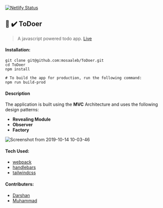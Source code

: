 [![Netlify Status](https://api.netlify.com/api/v1/badges/55be8953-54fb-4f34-b79a-6cd3f19d9714/deploy-status)](https://app.netlify.com/sites/sad-johnson-b66d7b/deploys)

## :memo: :heavy_check_mark: ToDoer

> A javascript powered todo app. [Live](https://sad-johnson-b66d7b.netlify.com/)

#### Installation:
```
git clone git@github.com:mosaaleb/ToDoer.git
cd ToDoer
npm install

# To build the app for production, run the following command:
npm run build-prod
```

#### Description
The application is built using the **MVC** Architecture and uses the following design patterns:
- **Revealing Module**
- **Observer**
- **Factory**

![Screenshot from 2019-10-14 10-03-46](https://user-images.githubusercontent.com/4246637/66750078-cc7b2c80-ee8b-11e9-8597-5fbba96d8634.png)

#### Tech Used: 
- [webpack](https://webpack.js.org/)
- [handlebars](https://handlebarsjs.com/)
- [tailwindcss](https://tailwindcss.com/)

#### Contributers:
- [Darshan](https://github.com/juzQrios)
- [Muhammad](https://github.com/mosaaleb)

